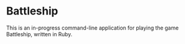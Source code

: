 # Battleship
This is an in-progress command-line application for playing the game Battleship, written in Ruby.